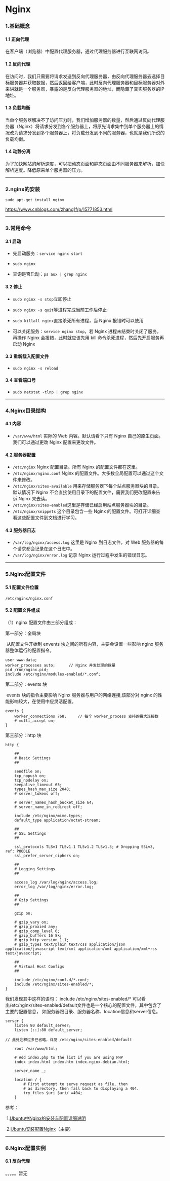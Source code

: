 # Nginx

### 1.基础概念

#### 1.1 正向代理

在客户端（浏览器）中配置代理服务器，通过代理服务器进行互联网访问。

#### 1.2 反向代理

在访问时，我们只需要将请求发送到反向代理服务器，由反向代理服务器去选择目标服务器并获取数据，然后返回给客户端，此时反向代理服务器和目标服务器对外来讲就是一个服务器，暴露的是反向代理服务器的地址，而隐藏了真实服务器的IP地址。

#### 1.3 负载均衡

当单个服务器解决不了访问压力时，我们增加服务器的数量，然后通过反向代理服务器（Nginx）将请求分发到各个服务器上，将原先请求集中到单个服务器上的情况改为请求分发到多个服务器上，将负载分发到不同的服务器，也就是我们所说的负载均衡。

#### 1.4 动静分离

为了加快网站的解析速度，可以把动态页面和静态页面由不同服务器来解析，加快解析速度。降低原来单个服务器的压力。

---

### 2.nginx的安装

`sudo apt-get install nginx`

https://www.cnblogs.com/zhang1f/p/15771853.html

---

### 3.常用命令

#### 3.1 启动

- 先启动服务：`service nginx start`

- `sudo nginx`
- 查询是否启动：`ps aux | grep nginx`

#### 3.2 停止

- `sudo nginx -s stop`立即停止

- `sudo nginx -s quit`等进程完成当前工作后停止
- `sudo killall nginx`直接杀死所有进程，当 Nginx 报错时可以使用

- 可以关闭服务：`service nginx stop`，若 Nginx 进程未结束时关闭了服务，再操作 Nginx 会报错，此时就应该先用 kill 命令杀死进程，然后先开启服务再启动 Nginx

#### 3.3 重新载入配置文件

- `sudo nginx -s reload`

#### 3.4 查看端口号

- `sudo netstat -tlnp | grep nginx`

---

### 4.Nginx目录结构

#### 4.1 内容

- `/var/www/html` 实际的 Web 内容。默认请看下只有 Nginx 自己的原生页面。我们可以通过更改 Nginx 配置来更改文件。

#### 4.2 服务器配置

- `/etc/nginx` Nginx 配置目录。所有 Nginx 的配置文件都在这里。
- `/etc/nginx/nginx.conf` Nginx 的配置文件。大多数全局配置可以通过这个文件来修改。
- `/etc/nginx/sites-available` 用来存储服务器下每个站点服务器块的目录。 默认情况下 Nginx 不会直接使用目录下的配置文件，需要我们更改配置来告诉 Nginx 来去读。
- `/etc/nginx/sites-enabled`这里是存储已经启用站点服务器块的目录。
- `/etc/nginx/snippets` 这个目录包含一些 Nginx 的配置文件。可打开详细查看这些配置文件到文档进行学习。

#### 4.3 服务器日志

- `/var/log/nginx/access.log` 这里是 Nginx 到日志文件，对 Web 服务器的每个请求都会记录在这个日志中。
- `/var/log/nginx/error.log` 记录 Nginx 运行过程中发生的错误日志。

---

### 5.Nginx配置文件

#### 5.1 配置文件位置

```shell
/etc/nginx/nginx.conf
```

#### 5.2 配置文件组成

（1）nginx 配置文件由三部分组成：

第一部分：全局块

​	从配置文件开始到 envents 块之间的所有内容，主要会设置一些影响 nginx 服务器整体运行的配置指令。

```shell
user www-data;
worker_processes auto;		// Nginx 并发处理的数量
pid /run/nginx.pid;
include /etc/nginx/modules-enabled/*.conf;
```

第二部分：events 块

​	events 块的指令主要影响 Nginx 服务器与用户的网络连接,该部分对 nginx 的性能影响较大，在使用中应灵活配置。

```shell
events {
    worker_connections 768;		// 每个 worker_process 支持的最大连接数
    # multi_accept on;
}
```

第三部分：http 块

```shell
http {

	##
	# Basic Settings
	##

	sendfile on;
	tcp_nopush on;
	tcp_nodelay on;
	keepalive_timeout 65;
	types_hash_max_size 2048;
	# server_tokens off;

	# server_names_hash_bucket_size 64;
	# server_name_in_redirect off;

	include /etc/nginx/mime.types;
	default_type application/octet-stream;

	##
	# SSL Settings
	##

	ssl_protocols TLSv1 TLSv1.1 TLSv1.2 TLSv1.3; # Dropping SSLv3, ref: POODLE
	ssl_prefer_server_ciphers on;

	##
	# Logging Settings
	##

	access_log /var/log/nginx/access.log;
	error_log /var/log/nginx/error.log;

	##
	# Gzip Settings
	##

	gzip on;

	# gzip_vary on;
	# gzip_proxied any;
	# gzip_comp_level 6;
	# gzip_buffers 16 8k;
	# gzip_http_version 1.1;
	# gzip_types text/plain text/css application/json application/javascript text/xml application/xml application/xml+rss text/javascript;

	##
	# Virtual Host Configs
	##

	include /etc/nginx/conf.d/*.conf;
	include /etc/nginx/sites-enabled/*;
}
```

我们发现其中这样的语句：   include /etc/nginx/sites-enabled/*   可以看出/etc/nginx/sites-enabled/default文件也是一个核心的配置文件，其中包含了主要的配置信息， 如服务器跟目录、服务器名称、location信息和server信息。

```shell
server {
	listen 80 default_server;
	listen [::]:80 default_server;

// 此处注释过多已省略，详见 /etc/nginx/sites-enabled/default

	root /var/www/html;

	# Add index.php to the list if you are using PHP
	index index.html index.htm index.nginx-debian.html;

	server_name _;

	location / {
		# First attempt to serve request as file, then
		# as directory, then fall back to displaying a 404.
		try_files $uri $uri/ =404;
	}

```

参考：

​	1.[Ubuntu中Nginx的安装与配置详细说明](http://t.zoukankan.com/XuanZP-p-13750446.html)

​	2.[Ubuntu安装配置Nginx](https://www.cnblogs.com/zhang1f/p/15771853.html##)（主要）

---

### 6.Nginx配置实例

#### 6.1 反向代理

。。。。。暂无
